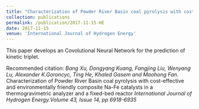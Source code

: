 ```yaml
---
title: "Characterization of Powder River Basin coal pyrolysis with cost-effective and environmentally friendly composite Na-Fe catalysts in a thermogravimetric analyzer and a fixed-bed reactor."
collection: publications
permalink: /publication/2017-11-15-HE
date: 2017-11-15
venue: 'International Journal of Hydrogen Energy'
---
```


This paper develops an Covolutional Neural Network for the prediction of kinetic triplet.

Recommended citation: *Bang Xu, Dongyang Kuang, Fangjing Liu, Wenyang Lu, Alexander K.Goroncyc, Ting He, Khaled Gasem and Maohong Fan*. 
Characterization of Powder River Basin coal pyrolysis with cost-effective and environmentally friendly composite Na-Fe catalysts in 
a thermogravimetric analyzer and a fixed-bed reactor <i>International Journal of Hydrogen Energy.Volume 43, Issue 14, pp 6918-6935</i>


